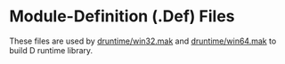 Module-Definition (.Def) Files
========================================================
These files are used by [druntime/win32.mak](../win32.mak) and [druntime/win64.mak](../win64.mak) to build D runtime library.
